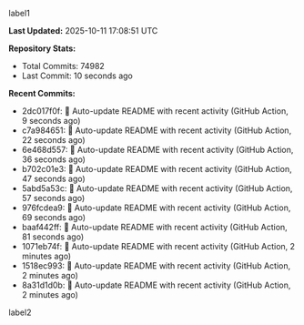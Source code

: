
label1 
<!-- ACTIVITY_START -->
**Last Updated:** 2025-10-11 17:08:51 UTC

**Repository Stats:**
- Total Commits: 74982
- Last Commit: 10 seconds ago

**Recent Commits:**
- 2dc017f0f: 🤖 Auto-update README with recent activity (GitHub Action, 9 seconds ago)
- c7a984651: 🤖 Auto-update README with recent activity (GitHub Action, 22 seconds ago)
- 6e468d557: 🤖 Auto-update README with recent activity (GitHub Action, 36 seconds ago)
- b702c01e3: 🤖 Auto-update README with recent activity (GitHub Action, 47 seconds ago)
- 5abd5a53c: 🤖 Auto-update README with recent activity (GitHub Action, 57 seconds ago)
- 976fcdea9: 🤖 Auto-update README with recent activity (GitHub Action, 69 seconds ago)
- baaf442ff: 🤖 Auto-update README with recent activity (GitHub Action, 81 seconds ago)
- 1071eb74f: 🤖 Auto-update README with recent activity (GitHub Action, 2 minutes ago)
- 1518ec993: 🤖 Auto-update README with recent activity (GitHub Action, 2 minutes ago)
- 8a31d1d0b: 🤖 Auto-update README with recent activity (GitHub Action, 2 minutes ago)
<!-- ACTIVITY_END -->

label2
